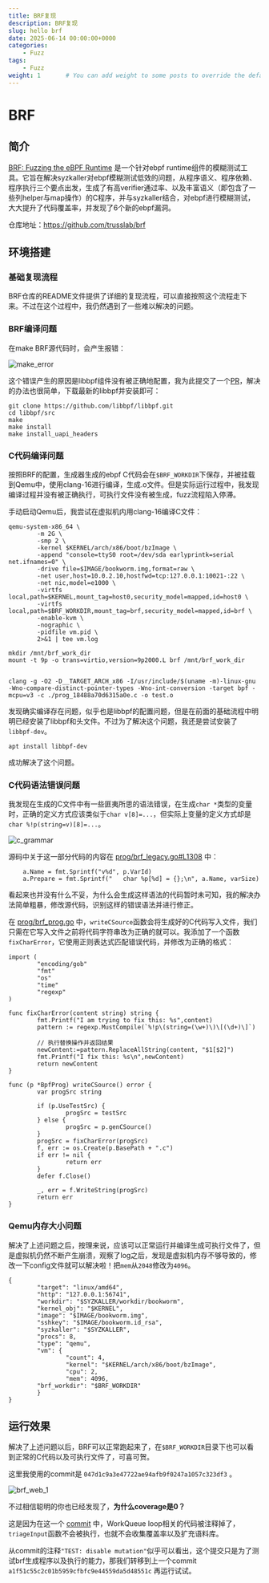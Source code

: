 ```yaml
---
title: BRF复现
description: BRF复现
slug: hello brf
date: 2025-06-14 00:00:00+0000
categories:
    - Fuzz
tags:
    - Fuzz
weight: 1       # You can add weight to some posts to override the default sorting (date descending)
---
```


# BRF

## 简介

[BRF: Fuzzing the eBPF Runtime](https://dl.acm.org/doi/abs/10.1145/3643778) 是一个针对ebpf runtime组件的模糊测试工具。它旨在解决syzkaller对ebpf模糊测试低效的问题，从程序语义、程序依赖、程序执行三个要点出发，生成了有高verifier通过率、以及丰富语义（即包含了一些列helper与map操作）的C程序，并与syzkaller结合，对ebpf进行模糊测试，大大提升了代码覆盖率，并发现了6个新的ebpf漏洞。

仓库地址：https://github.com/trusslab/brf

## 环境搭建

### 基础复现流程

BRF仓库的README文件提供了详细的复现流程，可以直接按照这个流程走下来。不过在这个过程中，我仍然遇到了一些难以解决的问题。

### BRF编译问题

在make BRF源代码时，会产生报错：

![make_error](make_error.png)

这个错误产生的原因是libbpf组件没有被正确地配置，我为此提交了一个[PR](https://github.com/trusslab/brf/pull/49)，解决的办法也很简单，下载最新的libbpf并安装即可：

```
git clone https://github.com/libbpf/libbpf.git
cd libbpf/src
make
make install
make install_uapi_headers
```

### C代码编译问题

按照BRF的配置，生成器生成的ebpf C代码会在`$BRF_WORKDIR`下保存，并被挂载到Qemu中，使用clang-16进行编译，生成.o文件。但是实际运行过程中，我发现编译过程并没有被正确执行，可执行文件没有被生成，fuzz流程陷入停滞。

手动启动Qemu后，我尝试在虚拟机内用clang-16编译C文件：

```
qemu-system-x86_64 \
        -m 2G \
        -smp 2 \
        -kernel $KERNEL/arch/x86/boot/bzImage \
        -append "console=ttyS0 root=/dev/sda earlyprintk=serial net.ifnames=0" \
        -drive file=$IMAGE/bookworm.img,format=raw \
        -net user,host=10.0.2.10,hostfwd=tcp:127.0.0.1:10021-:22 \
        -net nic,model=e1000 \
	    -virtfs local,path=$KERNEL,mount_tag=host0,security_model=mapped,id=host0 \
        -virtfs local,path=$BRF_WORKDIR,mount_tag=brf,security_model=mapped,id=brf \
        -enable-kvm \
        -nographic \
        -pidfile vm.pid \
        2>&1 | tee vm.log

mkdir /mnt/brf_work_dir
mount -t 9p -o trans=virtio,version=9p2000.L brf /mnt/brf_work_dir


clang -g -O2 -D__TARGET_ARCH_x86 -I/usr/include/$(uname -m)-linux-gnu -Wno-compare-distinct-pointer-types -Wno-int-conversion -target bpf -mcpu=v3 -c ./prog_18488a70d6315a0e.c -o test.o

```

发现确实编译存在问题，似乎也是libbpf的配置问题，但是在前面的基础流程中明明已经安装了libbpf和头文件。不过为了解决这个问题，我还是尝试安装了`libbpf-dev`。

```
apt install libbpf-dev
```

成功解决了这个问题。

### C代码语法错误问题

我发现在生成的C文件中有一些匪夷所思的语法错误，在生成`char *`类型的变量时，正确的定义方式应该类似于`char v[8]=...`，但实际上变量的定义方式却是`char %!p(string=v)[8]=...`。

![c_grammar](cgrammar_error.png)

源码中关于这一部分代码的内容在 [prog/brf_legacy.go#L1308](https://github.com/trusslab/brf/blob/dev/prog/brf_legacy.go#L1308) 中：

```
	a.Name = fmt.Sprintf("v%d", p.VarId)
	a.Prepare = fmt.Sprintf("	char %p[%d] = {};\n", a.Name, varSize)
```

看起来也并没有什么不妥，为什么会生成这样语法的代码暂时未可知，我的解决办法简单粗暴，修改源代码，识别这样的错误语法并进行修正。

在 [prog/brf_prog.go](https://github.com/trusslab/brf/blob/dev/prog/brf_prog.go) 中，`writeCSource`函数会将生成好的C代码写入文件，我们只需在它写入文件之前将代码字符串改为正确的就可以。我添加了一个函数`fixCharError`，它使用正则表达式匹配错误代码，并修改为正确的格式：

```golang
import (
        "encoding/gob"
        "fmt"
        "os"
        "time"
        "regexp"
)

func fixCharError(content string) string {
        fmt.Printf("I am trying to fix this: %s",content)
        pattern := regexp.MustCompile(`%!p\(string=(\w+)\)\[(\d+)\]`)

        // 执行替换操作并返回结果
        newContent:=pattern.ReplaceAllString(content, "$1[$2]")
        fmt.Printf("I fix this: %s\n",newContent)
        return newContent
}

func (p *BpfProg) writeCSource() error {
        var progSrc string

        if (p.UseTestSrc) {
                progSrc = testSrc
        } else {
                progSrc = p.genCSource()
        }
        progSrc = fixCharError(progSrc)
        f, err := os.Create(p.BasePath + ".c")
        if err != nil {
                return err
        }
        defer f.Close()

        _, err = f.WriteString(progSrc)
        return err
}

```

### Qemu内存大小问题

解决了上述问题之后，按理来说，应该可以正常运行并编译生成可执行文件了，但是虚拟机仍然不断产生崩溃，观察了log之后，发现是虚拟机内存不够导致的，修改一下config文件就可以解决啦！把`mem`从`2048`修改为`4096`。

```
{
        "target": "linux/amd64",
        "http": "127.0.0.1:56741",
        "workdir": "$SYZKALLER/workdir/bookworm",
        "kernel_obj": "$KERNEL",
        "image": "$IMAGE/bookworm.img",
        "sshkey": "$IMAGE/bookworm.id_rsa",
        "syzkaller": "$SYZKALLER",
        "procs": 8,
        "type": "qemu",
        "vm": {
                "count": 4,
                "kernel": "$KERNEL/arch/x86/boot/bzImage",
                "cpu": 2,
                "mem": 4096,
		"brf_workdir": "$BRF_WORKDIR"
        }
}

```

## 运行效果

解决了上述问题以后，BRF可以正常跑起来了，在`$BRF_WORKDIR`目录下也可以看到正常的C代码以及可执行文件了，可喜可贺。

这里我使用的commit是 `047d1c9a3e47722ae94afb9f0247a1057c323df3` 。

![brf_web_1](brf_web_1.png)

不过相信聪明的你也已经发现了，**为什么coverage是0？**

这是因为在这一个 [commit](https://github.com/trusslab/brf/commit/047d1c9a3e47722ae94afb9f0247a1057c323df3) 中，WorkQueue loop相关的代码被注释掉了，`triageInput`函数不会被执行，也就不会收集覆盖率以及扩充语料库。

从commit的注释`"TEST: disable mutation"`似乎可以看出，这个提交只是为了测试brf生成程序以及执行的能力，那我们转移到上一个commit `a1f51c55c2c01b5959cfbfc9e44559da5d48551c` 再运行试试。